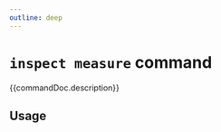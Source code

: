 ```yaml
---
outline: deep
---
```

# `inspect measure` command

<script setup lang="ts">
import {data as docs} from "../cli.data.js";
const commandDoc = docs.inspect.measure;
</script>

{{commandDoc.description}}

## Usage
<div v-html="commandDoc.usageHtml"></div>
<div v-html="commandDoc.options"></div>
